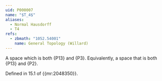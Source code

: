 ```yaml
---
uid: P000007
name: "$T_4$"
aliases:
  - Normal Hausdorff
  - T4
refs:
  - zbmath: "1052.54001"
    name: General Topology (Willard)
---
```


A space which is both {P13} and {P3}. 
Equivalently, a space that is both {P13} and {P2}.

Defined in 15.1 of {{mr:2048350}}.
